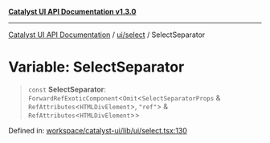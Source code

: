 [**Catalyst UI API Documentation v1.3.0**](../../../README.md)

---

[Catalyst UI API Documentation](../../../README.md) / [ui/select](../README.md) / SelectSeparator

# Variable: SelectSeparator

> `const` **SelectSeparator**: `ForwardRefExoticComponent`\<`Omit`\<`SelectSeparatorProps` & `RefAttributes`\<`HTMLDivElement`\>, `"ref"`\> & `RefAttributes`\<`HTMLDivElement`\>\>

Defined in: [workspace/catalyst-ui/lib/ui/select.tsx:130](https://github.com/TheBranchDriftCatalyst/catalyst-ui/blob/main/lib/ui/select.tsx#L130)
